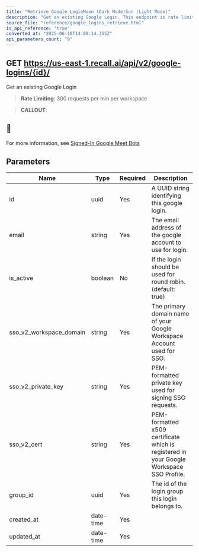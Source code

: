 ```yaml
---
title: "Retrieve Google LoginMoon (Dark Mode)Sun (Light Mode)"
description: "Get an existing Google Login. This endpoint is rate limited to: 300 requests per min per workspace"
source_file: "reference/google_logins_retrieve.html"
is_api_reference: "true"
converted_at: "2025-06-10T14:00:14.355Z"
api_parameters_count: "9"
---
```

## GET https://us-east-1.recall.ai/api/v2/google-logins/{id}/

Get an existing Google Login

> **Rate Limiting**: 300 requests per min per workspace

> **CALLOUT**:

## 📘

For more information, see [Signed-In Google Meet Bots](/docs/google-meet-login-getting-started)
## Parameters

| Name | Type | Required | Description |
| --- | --- | --- | --- |
| id | uuid | Yes | A UUID string identifying this google login. |
| email | string | Yes | The email address of the google account to use for login. |
| is_active | boolean | No | If the login should be used for round robin. (default: true) |
| sso_v2_workspace_domain | string | Yes | The primary domain name of your Google Workspace Account used for SSO. |
| sso_v2_private_key | string | Yes | PEM-formatted private key used for signing SSO requests. |
| sso_v2_cert | string | Yes | PEM-formatted x509 certificate which is registered in your Google Workspace SSO Profile. |
| group_id | uuid | Yes | The id of the login group this login belongs to. |
| created_at | date-time | Yes |  |
| updated_at | date-time | Yes |  |
